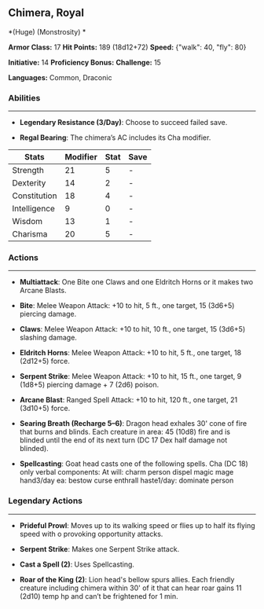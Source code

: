 ## Chimera, Royal
*(Huge) (Monstrosity) *

**Armor Class:** 17
**Hit Points:** 189 (18d12+72)
**Speed:** {"walk": 40, "fly": 80}

**Initiative:** 14
**Proficiency Bonus:**
**Challenge:** 15

**Languages:** Common, Draconic

### Abilities
 --- 
- **Legendary Resistance (3/Day)**: Choose to succeed failed save.

- **Regal Bearing**: The chimera’s AC includes its Cha modifier.



| Stats | Modifier | Stat | Save
| ---- | ---- | ---- | ---- |
| Strength | 21 | 5 | - |
| Dexterity | 14 | 2 | - |
| Constitution | 18 | 4 | - |
| Intelligence | 9 | 0 | - |
| Wisdom | 13 | 1 | - |
| Charisma | 20 | 5 | - |

### Actions
 --- 
- **Multiattack**: One Bite one Claws and one Eldritch Horns or it makes two Arcane Blasts.

- **Bite**: Melee Weapon Attack: +10 to hit, 5 ft., one target, 15 (3d6+5) piercing damage.

- **Claws**: Melee Weapon Attack: +10 to hit, 10 ft., one target, 15 (3d6+5) slashing damage.

- **Eldritch Horns**: Melee Weapon Attack: +10 to hit, 5 ft., one target, 18 (2d12+5) force.

- **Serpent Strike**: Melee Weapon Attack: +10 to hit, 15 ft., one target, 9 (1d8+5) piercing damage + 7 (2d6) poison.

- **Arcane Blast**: Ranged Spell Attack: +10 to hit, 120 ft., one target, 21 (3d10+5) force.

- **Searing Breath (Recharge 5–6)**: Dragon head exhales 30' cone of fire that burns and blinds. Each creature in area: 45 (10d8) fire and is blinded until the end of its next turn (DC 17 Dex half damage not blinded).

- **Spellcasting**: Goat head casts one of the following spells. Cha (DC 18) only verbal components: At will: charm person dispel magic mage hand3/day ea: bestow curse enthrall haste1/day: dominate person

### Legendary Actions
 --- 
- **Prideful Prowl**: Moves up to its walking speed or flies up to half its flying speed with o provoking opportunity attacks.

- **Serpent Strike**: Makes one Serpent Strike attack.

- **Cast a Spell (2)**: Uses Spellcasting.

- **Roar of the King (2)**: Lion head's bellow spurs allies. Each friendly creature including chimera within 30' of it that can hear roar gains 11 (2d10) temp hp and can’t be frightened for 1 min.

